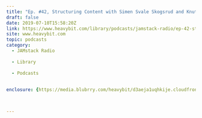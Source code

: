 ```yaml
---
title: "Ep. #42, Structuring Content with Simen Svale Skogsrud and Knut Melvær of Sanity.io"
draft: false
date: 2019-07-10T15:58:20Z
link: https://www.heavybit.com/library/podcasts/jamstack-radio/ep-42-structuring-content-with-simen-svale-skogsrud-and-knut-melvaer-of-sanity-io/?utm_medium=RSS&utm_source=hune
site: www.heavybit.com
topic: podcasts
category:
  - JAMstack Radio
  
  - Library
  
  - Podcasts
  
  
enclosure: {https://media.blubrry.com/heavybit/d3aeja1uqhkije.cloudfront.net/podcasts/jamstack-radio/20190509-jamstack-radio-042.mp3 41003080 audio/mpeg}

 

---
```

